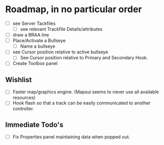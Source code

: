 # Roadmap, in no particular order
- [ ] see Server Tackfiles
	- [ ] see relevant Trackfile Details/attributes
- [ ] draw a BRAA line
- [ ] Place/Activate a Bullseye
	- [ ] Name a bullseye
- [ ] see Cursor position relative to active bullseye
	- [ ] See Cursor position relative to Primary and Secondary Hook.
- [ ] Create Toolbox panel

## Wishlist
- [ ] Faster map/graphics engine. (Mapsui seems to never use all available resources)
- [ ] Hook flash so that a track can be easily communicated to another controller.

## Immediate Todo's
- [ ] Fix Properties panel maintaining data when popped out.
